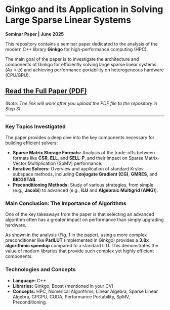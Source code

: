 # Ginkgo and its Application in Solving Large Sparse Linear Systems

**Seminar Paper | June 2025**

This repository contains a seminar paper dedicated to the analysis of the modern C++ library **Ginkgo** for high-performance computing (HPC).

The main goal of the paper is to investigate the architecture and components of Ginkgo for efficiently solving large sparse linear systems ($Ax=b$) and achieving performance portability on heterogeneous hardware (CPU/GPU).

## [Read the Full Paper (PDF)](./IN2107_paper.pdf)

*(Note: The link will work after you upload the PDF file to the repository in Step 3)*

---

### Key Topics Investigated

The paper provides a deep dive into the key components necessary for building efficient solvers:

* **Sparse Matrix Storage Formats:** Analysis of the trade-offs between formats like **CSR**, **ELL**, and **SELL-P**, and their impact on Sparse Matrix-Vector Multiplication (SpMV) performance.
* **Iterative Solvers:** Overview and application of standard Krylov subspace methods, including **Conjugate Gradient (CG)**, **GMRES**, and **BICGSTAB**.
* **Preconditioning Methods:** Study of various strategies, from simple (e.g., **Jacobi**) to advanced (e.g., **ILU** and **Algebraic Multigrid (AMG)**).

### Main Conclusion: The Importance of Algorithms

One of the key takeaways from the paper is that selecting an advanced algorithm often has a greater impact on performance than simply upgrading hardware.

As shown in the analysis (Fig. 1 in the paper), using a more complex preconditioner like **ParILUT** (implemented in Ginkgo) provides a **3.8x algorithmic speedup** compared to a standard ILU. This demonstrates the value of modern libraries that provide such complex yet highly efficient components.

### Technologies and Concepts

* **Language:** C++
* **Libraries:** Ginkgo, Boost (mentioned in your CV)
* **Concepts:** HPC, Numerical Algorithms, Linear Algebra, Sparse Linear Algebra, GPGPU, CUDA, Performance Portability, SpMV, Preconditioning.
